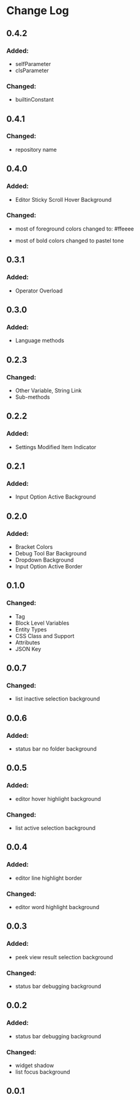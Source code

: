# Change Log

## 0.4.2

### Added:

- selfParameter
- clsParameter

### Changed:

- builtinConstant

## 0.4.1

### Changed:

- repository name

## 0.4.0

### Added:

- Editor Sticky Scroll Hover Background

### Changed:

- most of foreground colors changed to: #ffeeee

- most of bold colors changed to pastel tone

## 0.3.1

### Added:

- Operator Overload

## 0.3.0

### Added:

- Language methods

## 0.2.3

### Changed:

- Other Variable, String Link
- Sub-methods

## 0.2.2

### Added:

- Settings Modified Item Indicator

## 0.2.1

### Added:

- Input Option Active Background

## 0.2.0

### Added:

- Bracket Colors
- Debug Tool Bar Background
- Dropdown Background
- Input Option Active Border

## 0.1.0

### Changed:

- Tag
- Block Level Variables
- Entity Types
- CSS Class and Support
- Attributes
- JSON Key

## 0.0.7

### Changed:

- list inactive selection background

## 0.0.6

### Added:

- status bar no folder background

## 0.0.5

### Added:

- editor hover highlight background

### Changed:

- list active selection background

## 0.0.4

### Added:

- editor line highlight border

### Changed:

- editor word highlight background

## 0.0.3

### Added:

- peek view result selection background

### Changed:

- status bar debugging background

## 0.0.2

### Added:

- status bar debugging background

### Changed:

- widget shadow
- list focus background

## 0.0.1
